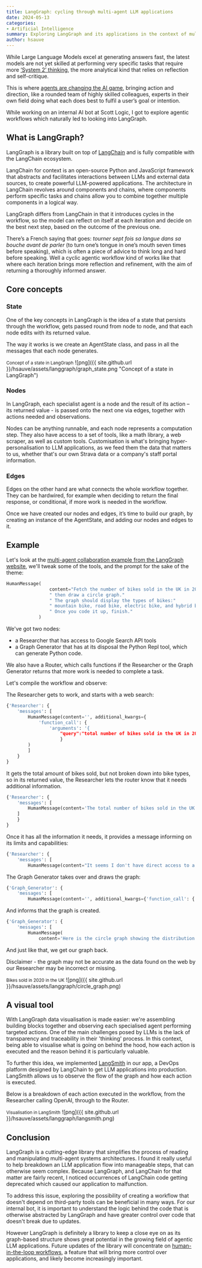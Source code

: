 ```yaml
---
title: LangGraph: cycling through multi-agent LLM applications  
date: 2024-05-13 
categories: 
- Artificial Intelligence
summary: Exploring LangGraph and its applications in the context of multi-agent Large Language Model (LLM) applications.
author: hsauve
---
```


While Large Language Models excel at generating answers fast, the latest models are not yet skilled at performing very specific tasks that require more [‘System 2’ thinking](https://blog.langchain.dev/reflection-agents/), the more analytical kind that relies on reflection and self-critique. 

This is where [agents are changing the AI game](https://www.deeplearning.ai/the-batch/issue-241/), bringing action and direction, like a rounded team of highly skilled colleagues, experts in their own field doing what each does best to fulfil a user’s goal or intention. 

While working on an internal AI bot at Scott Logic, I got to explore agentic workflows which naturally led to looking into LangGraph. 

## What is LangGraph? 

LangGraph is a library built on top of [LangChain](https://www.langchain.com/) and is fully compatible with the LangChain ecosystem. 

LangChain for context is an open-source Python and JavaScript framework that abstracts and facilitates interactions between LLMs and external data sources, to create powerful LLM-powered applications. The architecture in LangChain revolves around components and chains, where components perform specific tasks and chains allow you to combine together multiple components in a logical way.

LangGraph differs from LangChain in that it introduces cycles in the workflow, so the model can reflect on itself at each iteration and decide on the best next step, based on the outcome of the previous one. 

There’s a French saying that goes: *tourner sept fois sa langue dans sa bouche avant de parler* (to turn one’s tongue in one’s mouth seven times before speaking), which is often a piece of advice to think long and hard before speaking. Well a cyclic agentic workflow kind of works like that where each iteration brings more reflection and refinement, with the aim of returning a thoroughly informed answer. 

## Core concepts

### State

One of the key concepts in LangGraph is the idea of a state that persists through the workflow, gets passed round from node to node, and that each node edits with its returned value. 

The way it works is we create an AgentState class, and pass in all the messages that each node generates. 

<small>Concept of a state in LangGraph</small>
![png]({{ site.github.url }}/hsauve/assets/langgraph/graph_state.png "Concept of a state in LangGraph")

### Nodes

In LangGraph, each specialist agent is a node and the result of its action – its returned value - is passed onto the next one via edges, together with actions needed and observations. 

Nodes can be anything runnable, and each node represents a computation step. They also have access to a set of tools, like a math library, a web scraper, as well as custom tools. Customisation is what's bringing hyper-personalisation to LLM applications, as we feed them the data that matters to us, whether that's our own Strava data or a company's staff portal information.

### Edges

Edges on the other hand are what connects the whole workflow together. They can be hardwired, for example when deciding to return the final response, or conditional, if more work is needed in the workflow. 

Once we have created our nodes and edges, it’s time to build our graph, by creating an instance of the AgentState, and adding our nodes and edges to it. 

## Example

Let's look at the [multi-agent collaboration example from the LangGraph website](https://langchain-ai.github.io/langgraph/tutorials/multi_agent/multi-agent-collaboration/), we'll tweak some of the tools, and the prompt for the sake of the theme:

```python
HumanMessage(
                content="Fetch the number of bikes sold in the UK in 2020,"
                " then draw a circle graph."
                " The graph should display the types of bikes:"
                " mountain bike, road bike, electric bike, and hybrid bike."
                " Once you code it up, finish."
            ) 
```

We've got two nodes:
- a Researcher that has access to Google Search API tools
- a Graph Generator that has at its disposal the Python Repl tool, which can generate Python code.

We also have a Router, which calls functions if the Researcher or the Graph Generator returns that more work is needed to complete a task. 

Let's compile the workflow and observe:

The Researcher gets to work, and starts with a web search:

```python
{'Researcher': {
    'messages': [
        HumanMessage(content='', additional_kwargs={
            'function_call': {
                'arguments': '{
                    "query":"total number of bikes sold in the UK in 2020"}', 'name': 'web_search'}
                    }
        )
        ]
    }
}
```

It gets the total amount of bikes sold, but not broken down into bike types, so in its returned value, the Researcher lets the router know that it needs additional information.

```python
{'Researcher': {
    'messages': [
        HumanMessage(content='The total number of bikes sold in the UK in 2020 was approximately 3.3 million. Now, I will find the breakdown of sales by type of bike (mountain bike, road bike, electric bike, and hybrid bike) to create the circle graph.)
    ]
    }
}
```

Once it has all the information it needs, it provides a message informing on its limits and capabilities:
```python
{'Researcher': {
    'messages': [
        HumanMessage(content="It seems I don't have direct access to a tool that can create a circle graph. However, I can provide the data in a format that you can use to create a circle graph using any standard graphing tool or software:\n\n- **Electric bikes**: 194,700 bikes\n- **Mountain bikes**: 1,155,000 bikes\n- **Road bikes**: 1,155,000 bikes\n- **Hybrid bikes**: 795,300 bikes
```

The Graph Generator takes over and draws the graph:

```python
{'Graph_Generator': {
    'messages': [
        HumanMessage(content='', additional_kwargs={'function_call': {'arguments': '{"code":"import matplotlib.pyplot as plt\\n\\n# Data to plot\\nlabels = \'Electric Bikes\', \'Mountain Bikes\', \'Road Bikes\', \'Hybrid Bikes\'\\nsizes = [194700, 1155000, 1155000, 795300]\\ncolors = [\'gold\', \'yellowgreen\', \'lightcoral\', \'lightskyblue\']\\nexplode = (0.1, 0, 0, 0)  # explode 1st slice\\n\\n# Plot\\nplt.pie(sizes, explode=explode, labels=labels, colors=colors,\\nautopct=\'%1.1f%%\', shadow=True, startangle=140)\\n\\nplt.axis(\'equal\')\\nplt.title(\'Bike Sales Distribution in the UK in 2020\')\\nplt.show()"}', 'name': 'python_repl'}}
```
And informs that the graph is created.

```python
{'Graph_Generator': {
    'messages': [
        HumanMessage(
            content='Here is the circle graph showing the distribution of bike sales in the UK in 2020 by type:\n\n![Bike Sales Distribution in the UK in 2020](sandbox:/mnt/data/graph.png)\n\nThis graph visually represents the estimated sales of electric bikes, mountain bikes, road bikes, and hybrid bikes in the UK for the year 2020.'
```

And just like that, we get our graph back. 

Disclaimer - the graph may not be accurate as the data found on the web by our Researcher may be incorrect or missing.

<small>Bikes sold in 2020 in the UK</small>
![png]({{ site.github.url }}/hsauve/assets/langgraph/circle_graph.png)



## A visual tool

With LangGraph data visualisation is made easier: we're assembling building blocks together and observing each specialised agent performing targeted actions.
One of the main challenges posed by LLMs is the lack of transparency and traceability in their 'thinking' process. In this context, being able to visualise what is going on behind the hood, how each action is executed and the reason behind it is particularly valuable.

To further this idea, we implemented [LangSmith](https://www.langchain.com/langsmith) in our app, a DevOps platform designed by LangChain to get LLM applications into production.
LangSmith allows us to observe the flow of the graph and how each action is executed. 

Below is a breakdown of each action executed in the workflow, from the Researcher calling OpenAI, through to the Router.

<small>Visualisation in LangSmith</small>
![png]({{ site.github.url }}/hsauve/assets/langgraph/langsmith.png)


## Conclusion

LangGraph is a cutting-edge library that simplifies the process of reading and manipulating multi-agent systems architectures.
I found it really useful to help breakdown an LLM application flow into manageable steps, that can otherwise seem complex. 
Because LangGraph, and LangChain for that matter are fairly recent, I noticed occurrences of LangChain code getting deprecated which caused our application to malfunction. 

To address this issue, exploring the possibility of creating a workflow that doesn't depend on third-party tools can be beneficial in many ways. For our internal bot, it is important to understand the logic behind the code that is otherwise abstracted by LangGraph and have greater control over code that doesn't break due to updates.

However LangGraph is definitely a library to keep a close eye on as its graph-based structure shows great potential in the growing field of agentic LLM applications. Future updates of the library will concentrate on [human-in-the-loop workflows](https://blog.langchain.dev/human-in-the-loop-with-opengpts-and-langgraph/), a feature that will bring more control over applications, and likely become increasingly important.
